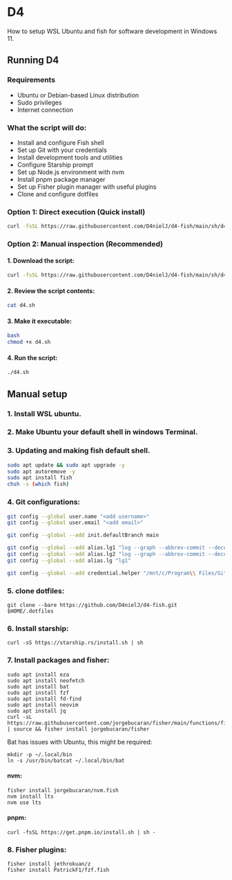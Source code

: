 # D4

How to setup WSL Ubuntu and fish for software development in Windows 11.

## Running D4

### Requirements

- Ubuntu or Debian-based Linux distribution
- Sudo privileges
- Internet connection

### What the script will do:

- Install and configure Fish shell
- Set up Git with your credentials
- Install development tools and utilities
- Configure Starship prompt
- Set up Node.js environment with nvm
- Install pnpm package manager
- Set up Fisher plugin manager with useful plugins
- Clone and configure dotfiles

### Option 1: Direct execution (Quick install)

```bash
curl -fsSL https://raw.githubusercontent.com/D4nielJ/d4-fish/main/sh/d4/d4.sh | bash
```

### Option 2: Manual inspection (Recommended)

#### 1. Download the script:

```bash
curl -fsSL https://raw.githubusercontent.com/D4nielJ/d4-fish/main/sh/d4/d4.sh -o d4.sh
```

#### 2. Review the script contents:

```bash
cat d4.sh
```

#### 3. Make it executable:

```bash
bash
chmod +x d4.sh
```

#### 4. Run the script:

```bash
./d4.sh
```

## Manual setup

### 1. Install WSL ubuntu.

### 2. Make Ubuntu your default shell in windows Terminal.

### 3. Updating and making fish default shell.

```bash
sudo apt update && sudo apt upgrade -y
sudo apt autoremove -y
sudo apt install fish
chsh -s (which fish)
```

### 4. Git configurations:

```bash
git config --global user.name "<add username>"
git config --global user.email "<add email>"

git config --global --add init.defaultBranch main

git config --global --add alias.lg1 "log --graph --abbrev-commit --decorate --format=format:'%C(bold blue)%h%C(reset) - %C(bold green)(%ar)%C(reset) %C(white)%s%C(reset) %C(dim white)- %an%C(reset)%C(auto)%d%C(reset)' --all"
git config --global --add alias.lg2 "log --graph --abbrev-commit --decorate --format=format:'%C(bold blue)%h%C(reset) - %C(bold cyan)%aD%C(reset) %C(bold green)(%ar)%C(reset)%C(auto)%d%C(reset)%n''          %C(white)%s%C(reset) %C(dim white)- %an%C(reset)'"
git config --global --add alias.lg "lg1"

git config --global --add credential.helper "/mnt/c/Program\\ Files/Git/mingw64/bin/git-credential-manager.exe"
```

### 5. clone dotfiles:

```fish
git clone --bare https://github.com/D4nielJ/d4-fish.git $HOME/.dotfiles
```

### 6. Install starship:

```fish
curl -sS https://starship.rs/install.sh | sh
```

### 7. Install packages and fisher:

```fish
sudo apt install eza
sudo apt install neofetch
sudo apt install bat
sudo apt install fzf
sudo apt install fd-find
sudo apt install neovim
sudo apt install jq
curl -sL https://raw.githubusercontent.com/jorgebucaran/fisher/main/functions/fisher.fish | source && fisher install jorgebucaran/fisher
```

Bat has issues with Ubuntu, this might be required:

```
mkdir -p ~/.local/bin
ln -s /usr/bin/batcat ~/.local/bin/bat
```

#### nvm:

```fish
fisher install jorgebucaran/nvm.fish
nvm install lts
nvm use lts
```

#### pnpm:

```fish
curl -fsSL https://get.pnpm.io/install.sh | sh -
```

### 8. Fisher plugins:

```fish
fisher install jethrokuan/z
fisher install PatrickF1/fzf.fish
```
